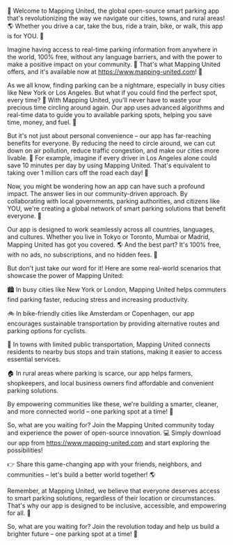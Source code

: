 🎉 Welcome to Mapping United, the global open-source smart parking app that's revolutionizing the way we navigate our cities, towns, and rural areas! 🌎 Whether you drive a car, take the bus, ride a train, bike, or walk, this app is for YOU. 💪

Imagine having access to real-time parking information from anywhere in the world, 100% free, without any language barriers, and with the power to make a positive impact on your community. 🌟 That's what Mapping United offers, and it's available now at https://www.mapping-united.com! 📲

As we all know, finding parking can be a nightmare, especially in busy cities like New York or Los Angeles. But what if you could find the perfect spot, every time? 🔮 With Mapping United, you'll never have to waste your precious time circling around again. Our app uses advanced algorithms and real-time data to guide you to available parking spots, helping you save time, money, and fuel. 🚗

But it's not just about personal convenience – our app has far-reaching benefits for everyone. By reducing the need to circle around, we can cut down on air pollution, reduce traffic congestion, and make our cities more livable. 🌟 For example, imagine if every driver in Los Angeles alone could save 10 minutes per day by using Mapping United. That's equivalent to taking over 1 million cars off the road each day! 🚗

Now, you might be wondering how an app can have such a profound impact. The answer lies in our community-driven approach. By collaborating with local governments, parking authorities, and citizens like YOU, we're creating a global network of smart parking solutions that benefit everyone. 💪

Our app is designed to work seamlessly across all countries, languages, and cultures. Whether you live in Tokyo or Toronto, Mumbai or Madrid, Mapping United has got you covered. 🌎 And the best part? It's 100% free, with no ads, no subscriptions, and no hidden fees. 🤑

But don't just take our word for it! Here are some real-world scenarios that showcase the power of Mapping United:

🏙️ In busy cities like New York or London, Mapping United helps commuters find parking faster, reducing stress and increasing productivity.

🚲 In bike-friendly cities like Amsterdam or Copenhagen, our app encourages sustainable transportation by providing alternative routes and parking options for cyclists.

🚌 In towns with limited public transportation, Mapping United connects residents to nearby bus stops and train stations, making it easier to access essential services.

🏠 In rural areas where parking is scarce, our app helps farmers, shopkeepers, and local business owners find affordable and convenient parking solutions.

By empowering communities like these, we're building a smarter, cleaner, and more connected world – one parking spot at a time! 🌟

So, what are you waiting for? Join the Mapping United community today and experience the power of open-source innovation. 💻 Simply download our app from https://www.mapping-united.com and start exploring the possibilities!

👉 Share this game-changing app with your friends, neighbors, and communities – let's build a better world together! 🌎

Remember, at Mapping United, we believe that everyone deserves access to smart parking solutions, regardless of their location or circumstances. That's why our app is designed to be inclusive, accessible, and empowering for all. 💪

So, what are you waiting for? Join the revolution today and help us build a brighter future – one parking spot at a time! 🌟